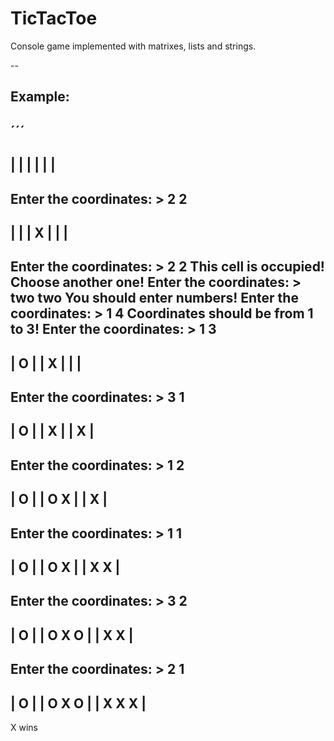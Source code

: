 # TicTacToe

Console game implemented with matrixes, lists and strings.

--

## Example:

´´´
---------
|       |
|       |
|       |
---------
Enter the coordinates: > 2 2
---------
|       |
|   X   |
|       |
---------
Enter the coordinates: > 2 2
This cell is occupied! Choose another one!
Enter the coordinates: > two two
You should enter numbers!
Enter the coordinates: > 1 4
Coordinates should be from 1 to 3!
Enter the coordinates: > 1 3
---------
| O     |
|   X   |
|       |
---------
Enter the coordinates: > 3 1
---------
| O     |
|   X   |
|     X |
---------
Enter the coordinates: > 1 2
---------
| O     |
| O X   |
|     X |
---------
Enter the coordinates: > 1 1
---------
| O     |
| O X   |
| X   X |
---------
Enter the coordinates: > 3 2
---------
| O     |
| O X O |
| X   X |
---------
Enter the coordinates: > 2 1
---------
| O     |
| O X O |
| X X X |
---------
X wins 
